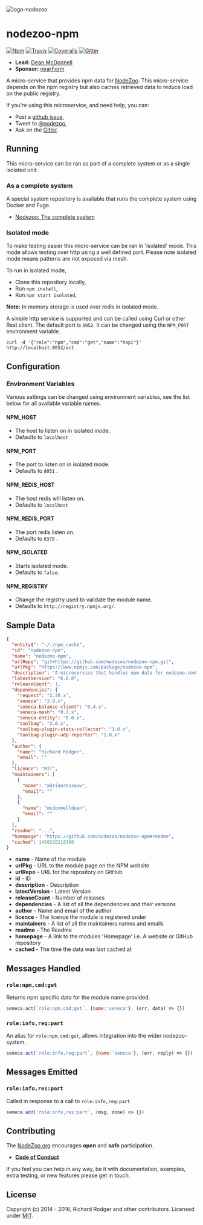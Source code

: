 ![logo-nodezoo][Logo]

# nodezoo-npm
[![Npm][BadgeNpm]][Npm]
[![Travis][BadgeTravis]][Travis]
[![Coveralls][BadgeCoveralls]][Coveralls]
[![Gitter][BadgeGitter]][Gitter]

- __Lead:__ [Dean McDonnell][Lead]
- __Sponsor:__ [nearForm][Sponsor]

A micro-service that provides npm data for [NodeZoo][]. This micro-service depends on the
npm registry but also caches retrieved data to reduce load on the public registry.

If you're using this microservice, and need help, you can:

- Post a [github issue][Issue],
- Tweet to [@nodezoo][Twitter],
- Ask on the [Gitter][Gitter].

## Running
This micro-service can be ran as part of a complete system or as a single isolated unit.

### As a complete system
A special system repository is available that runs the complete system using Docker and
Fuge.

- [Nodezoo: The complete system][System]

### Isolated mode
To make testing easier this micro-service can be ran in 'isolated' mode. This mode
allows testing over http using a well defined port. Please note isolated mode means
patterns are not exposed via mesh.

To run in isolated mode,

 - Clone this repository locally,
 - Run `npm install`,
 - Run `npm start isolated`,

__Note:__ In memory storage is used over redis in isolated mode.

A simple http service is supported and can be called using Curl or other Rest client. The
default port is `8052`. It can be changed using the `NPM_PORT` environment variable.

```
curl -d '{"role":"npm","cmd":"get","name":"hapi"}' http://localhost:8052/act
```

## Configuration

### Environment Variables
Various settings can be changed using environment variables, see the list below for all
available variable names.

#### NPM_HOST
  - The host to listen on in isolated mode.
  - Defaults to `localhost`

#### NPM_PORT
  - The port to listen on in isolated mode.
  - Defaults to `8051` .

#### NPM_REDIS_HOST
  - The host redis will listen on.
  - Defaults to `localhost`

#### NPM_REDIS_PORT
  - The port redis listen on.
  - Defaults to `6379` .

#### NPM_ISOLATED
  - Starts isolated mode.
  - Defaults to `false`.

#### NPM_REGISTRY
  - Change the registry used to validate the module name.
  - Defaults to `http://registry.npmjs.org/`.

## Sample Data
```json
{
  "entity$": "-/-/npm_cache",
  "id": "nodezoo-npm",
  "name": "nodezoo-npm",
  "urlRepo": "git+https://github.com/nodezoo/nodezoo-npm.git",
  "urlPkg": "https://www.npmjs.com/package/nodezoo-npm",
  "description": "A microservice that handles npm data for nodezoo.com",
  "latestVersion": "6.0.0",
  "releaseCount": 1,
  "dependencies": {
    "request": "2.70.x",
    "seneca": "2.0.x",
    "seneca-balance-client": "0.4.x",
    "seneca-mesh": "0.7.x",
    "seneca-entity": "0.0.x",
    "toolbag": "2.0.x",
    "toolbag-plugin-stats-collector": "1.0.x",
    "toolbag-plugin-udp-reporter": "1.0.x"
  },
  "author": {
    "name": "Richard Rodger",
    "email": ""
  },
  "licence": "MIT",
  "maintainers": [
    {
      "name": "adrianrossouw",
      "email": ""
    },
    {
      "name": "mcdonnelldean",
      "email": ""
    }
  ],
  "readme": "...",
  "homepage": "https://github.com/nodezoo/nodezoo-npm#readme",
  "cached": 1460320210380
}
```

- __name__ - Name of the module
- __urlPkg__ - URL to the module page on the NPM website
- __urlRepo__ - URL for the repository on GitHub
- __id__ - ID
- __description__ - Description
- __latestVersion__ - Latest Version
- __releaseCount__ - Number of releases
- __dependencies__ - A list of all the dependencies and their versions
- __author__ - Name and email of the author
- __licence__ - The licence the module is registered under
- __maintainers__ - A list of all the maintainers names and emails
- __readme__ - The Readme
- __homepage__ - A link to the modules 'Homepage' i.e. A website or GitHub repository
- __cached__ - The time the data was last cached at

## Messages Handled

### `role:npm,cmd:get`
Returns npm specific data for the module name provided.

```js
seneca.act(`role:npm,cmd:get`, {name:'seneca'}, (err, data) => {})
```

### `role:info,req:part`
An alias for `role:npm,cmd:get`, allows integration into the wider nodezoo-system.

```js
seneca.act(`role:info,req:part`, {name:'seneca'}, (err, reply) => {})
```

## Messages Emitted

### `role:info,res:part`

Called in response to a call to `role:info,req:part`.

```js
seneca.add(`role:info,res:part`, (msg, done) => {})
```

## Contributing
The [NodeZoo org][] encourages __open__ and __safe__ participation.

- __[Code of Conduct][CoC]__

If you feel you can help in any way, be it with documentation, examples, extra testing,
or new features please get in touch.


## License
Copyright (c) 2014 - 2016, Richard Rodger and other contributors.
Licensed under [MIT][Lic].

[BadgeCoveralls]: https://coveralls.io/repos/github/nodezoo/nodezoo-npm/badge.svg?branch=master
[BadgeTravis]: https://travis-ci.org/nodezoo/nodezoo-npm.svg
[BadgeGitter]: https://badges.gitter.im/Join%20Chat.svg
[BadgeNpm]: https://badge.fury.io/js/seneca.svg
[Coveralls]: https://coveralls.io/github/nodezoo/nodezoo-npm?branch=master
[CoC]: https://github.com/nodezoo/nodezoo-org/blob/master/CoC.md
[Gitter]: https://gitter.im/nodezoo/nodezoo-org
[Travis]: https://travis-ci.org/nodezoo/nodezoo-npm
[Logo]: https://raw.githubusercontent.com/nodezoo/nodezoo-org/master/assets/logo-nodezoo.png
[Npm]: http://npmjs.org/nodezoo-npm
[NodeZoo]: https://github.com/rjrodger/nodezoo
[Sponsor]: http://nearform.com
[Lead]: https://github.com/rjrodger
[NodeZoo org]: https://github.com/nodezoo
[Lic]: ./LICENSE
[Issue]: https://github.com/nodezoo/nodezoo-npm/issues
[Twitter]: http://twitter.com/nodezoo
[System]: https://github.com/nodezoo/nodezoo-system
